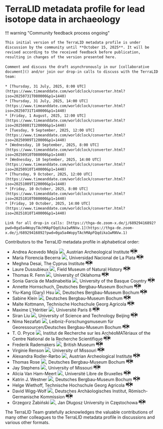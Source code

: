 # TerraLID metadata profile for lead isotope data in archaeology

<!---
!!! info "Recommended citation"

    TerraLID Team (2025), TerraLID Metadata profile. Version 0.1. https://metadata.terralid.org
-->

!!! warning "Community feedback process ongoing"

    This initial version of the TerraLID metadata profile is under discussion by the community until **October 15, 2025**. It will be revised according to the received feedback before publication, resulting in changes of the version presented here. 

    Comment and discuss the draft asynchronously in our [collaborative document]() and/or join our drop-in calls to discuss with the TerraLID team: 
    
    * [Thursday, 31 July, 2025, 8:00 UTC](https://www.timeanddate.com/worldclock/converter.html?iso=20250731T080000&p1=1440)
    * [Thursday, 31 July, 2025, 14:00 UTC](https://www.timeanddate.com/worldclock/converter.html?iso=20250731T140000&p1=1440)
    * [Friday, 1 August, 2025, 12:00 UTC](https://www.timeanddate.com/worldclock/converter.html?iso=20250801T120000&p1=1440)
    * [Tuesday, 9 September, 2025, 12:00 UTC](https://www.timeanddate.com/worldclock/converter.html?iso=20250909T120000&p1=1440)
    * [Wednesday, 10 September, 2025, 8:00 UTC](https://www.timeanddate.com/worldclock/converter.html?iso=20250910T080000&p1=1440)
    * [Wednesday, 10 September, 2025, 14:00 UTC](https://www.timeanddate.com/worldclock/converter.html?iso=20250910T140000&p1=1440)
    * [Thursday, 9 October, 2025, 12:00 UTC](https://www.timeanddate.com/worldclock/converter.html?iso=20251009T120000&p1=1440)
    * [Friday, 10 October, 2025, 8:00 UTC](https://www.timeanddate.com/worldclock/converter.html?iso=20251010T080000&p1=1440)
    * [Friday, 10 October, 2025, 14:00 UTC](https://www.timeanddate.com/worldclock/converter.html?iso=20251010T140000&p1=1440)

    Link for all drop-in calls: [https://thga-de.zoom-x.de/j/68929416892?pwd=0ga5a4WopyTAchMApFQqdika1wRNVw.1](https://thga-de.zoom-x.de/j/68929416892?pwd=0ga5a4WopyTAchMApFQqdika1wRNVw.1)

Contributors to the TerraLID metadata profile in alphabetical order: 

* Andrea Acevedo Mejía [![](https://info.orcid.org/wp-content/uploads/2019/11/orcid_16x16.png)](https://orcid.org/0009-0002-7441-1737), Austrian Archeological Institute [![](https://raw.githubusercontent.com/ror-community/ror-logos/refs/heads/main/ror-icon-bw-16.png)](https://ror.org/02gqw3a90)
* María Florencia Becerra [![](https://info.orcid.org/wp-content/uploads/2019/11/orcid_16x16.png)](https://orcid.org/0000-0001-6302-7452), Universidad Nacional de La Plata [![](https://raw.githubusercontent.com/ror-community/ror-logos/refs/heads/main/ror-icon-bw-16.png)](https://ror.org/01tjs6929)
* Meghna Desai, The Cyprus Institute [![](https://raw.githubusercontent.com/ror-community/ror-logos/refs/heads/main/ror-icon-bw-16.png)](https://ror.org/01q8k8p90)
* Laure Dussubieux [![](https://info.orcid.org/wp-content/uploads/2019/11/orcid_16x16.png)](https://orcid.org/0000-0002-9334-8131), Field Museum of Natural History [![](https://raw.githubusercontent.com/ror-community/ror-logos/refs/heads/main/ror-icon-bw-16.png)](https://ror.org/00mh9zx15)
* Thomas R. Fenn [![](https://info.orcid.org/wp-content/uploads/2019/11/orcid_16x16.png)](https://orcid.org/0000-0001-8560-6797), University of Oklahoma [![](https://raw.githubusercontent.com/ror-community/ror-logos/refs/heads/main/ror-icon-bw-16.png)](https://ror.org/02aqsxs83)
* Sonia García de Madinabeitia [![](https://info.orcid.org/wp-content/uploads/2019/11/orcid_16x16.png)](https://orcid.org/0000-0002-3648-6490), University of the Basque Country [![](https://raw.githubusercontent.com/ror-community/ror-logos/refs/heads/main/ror-icon-bw-16.png)](https://ror.org/000xsnr85)
* Annette Hornschuch, Deutsches Bergbau-Museum Bochum [![](https://raw.githubusercontent.com/ror-community/ror-logos/refs/heads/main/ror-icon-bw-16.png)](https://ror.org/03k7cjr94)
* Yiu-Kang (Gary) Hsu [![](https://info.orcid.org/wp-content/uploads/2019/11/orcid_16x16.png)](https://orcid.org/0000-0002-2439-4863), Deutsches Bergbau-Museum Bochum [![](https://raw.githubusercontent.com/ror-community/ror-logos/refs/heads/main/ror-icon-bw-16.png)](https://ror.org/03k7cjr94)
* Sabine Klein [![](https://info.orcid.org/wp-content/uploads/2019/11/orcid_16x16.png)](https://orcid.org/0000-0002-3939-4428), Deutsches Bergbau-Museum Bochum [![](https://raw.githubusercontent.com/ror-community/ror-logos/refs/heads/main/ror-icon-bw-16.png)](https://ror.org/03k7cjr94)
* Malte Kottmann, Technische Hochschule Georg Agricola [![](https://raw.githubusercontent.com/ror-community/ror-logos/refs/heads/main/ror-icon-bw-16.png)](https://ror.org/033jd5r25)
* Maxime L'Héritier [![](https://info.orcid.org/wp-content/uploads/2019/11/orcid_16x16.png)](https://orcid.org/0000-0003-3428-2977), Université Paris 8 [![](https://raw.githubusercontent.com/ror-community/ror-logos/refs/heads/main/ror-icon-bw-16.png)](https://ror.org/04wez5e68)
* Siran Liu [![](https://info.orcid.org/wp-content/uploads/2019/11/orcid_16x16.png)](https://orcid.org/0000-0001-9250-4561), University of Science and Technology Beijing [![](https://raw.githubusercontent.com/ror-community/ror-logos/refs/heads/main/ror-icon-bw-16.png)](https://ror.org/02egmk993)
* Nima Nezafati [![](https://info.orcid.org/wp-content/uploads/2019/11/orcid_16x16.png)](https://orcid.org/0000-0002-5806-343X), Leibniz-Forschungsmuseum für  Georessourcen/Deutsches Bergbau-Museum Bochum [![](https://raw.githubusercontent.com/ror-community/ror-logos/refs/heads/main/ror-icon-bw-16.png)](https://ror.org/03k7cjr94)
* T. O. Pryce [![](https://info.orcid.org/wp-content/uploads/2019/11/orcid_16x16.png)](https://orcid.org/0000-0002-7290-141X), Institut de Recherche sur les ArchéoMATériaux of the Centre National de la Recherche Scientifique [![](https://raw.githubusercontent.com/ror-community/ror-logos/refs/heads/main/ror-icon-bw-16.png)](https://ror.org/01cw28e72)
* Frederik Rademakers [![](https://info.orcid.org/wp-content/uploads/2019/11/orcid_16x16.png)](https://orcid.org/0000-0002-6036-1612), British Museum [![](https://raw.githubusercontent.com/ror-community/ror-logos/refs/heads/main/ror-icon-bw-16.png)](https://ror.org/00pbh0a34)
* Virginie Renson [![](https://info.orcid.org/wp-content/uploads/2019/11/orcid_16x16.png)](https://orcid.org/0000-0002-5701-0985), University of Missouri [![](https://raw.githubusercontent.com/ror-community/ror-logos/refs/heads/main/ror-icon-bw-16.png)](https://ror.org/02ymw8z06)
* Alexandra Rodler-Rørbo [![](https://info.orcid.org/wp-content/uploads/2019/11/orcid_16x16.png)](https://orcid.org/0000-0002-4087-7160), Austrian Archeological Institute [![](https://raw.githubusercontent.com/ror-community/ror-logos/refs/heads/main/ror-icon-bw-16.png)](https://ror.org/02gqw3a90)
* Thomas Rose [![](https://info.orcid.org/wp-content/uploads/2019/11/orcid_16x16.png)](https://orcid.org/0000-0002-8186-3566), Deutsches Bergbau-Museum Bochum [![](https://raw.githubusercontent.com/ror-community/ror-logos/refs/heads/main/ror-icon-bw-16.png)](https://ror.org/03k7cjr94)
* Jay Stephens [![](https://info.orcid.org/wp-content/uploads/2019/11/orcid_16x16.png)](https://orcid.org/0000-0003-1299-3946), University of Missouri [![](https://raw.githubusercontent.com/ror-community/ror-logos/refs/heads/main/ror-icon-bw-16.png)](https://ror.org/02ymw8z06)
* Alicia Van Ham-Meert [![](https://info.orcid.org/wp-content/uploads/2019/11/orcid_16x16.png)](https://orcid.org/0000-0001-6796-3141), Université Libre de Bruxelles [![](https://raw.githubusercontent.com/ror-community/ror-logos/refs/heads/main/ror-icon-bw-16.png)](https://ror.org/01r9htc13)
* Katrin J. Westner [![](https://info.orcid.org/wp-content/uploads/2019/11/orcid_16x16.png)](https://orcid.org/0000-0001-5529-1165), Deutsches Bergbau-Museum Bochum [![](https://raw.githubusercontent.com/ror-community/ror-logos/refs/heads/main/ror-icon-bw-16.png)](https://ror.org/03k7cjr94)
* Helge Wiethoff, Technische Hochschule Georg Agricola [![](https://raw.githubusercontent.com/ror-community/ror-logos/refs/heads/main/ror-icon-bw-16.png)](https://ror.org/033jd5r25)
* David Wigg-Wolf [![](https://info.orcid.org/wp-content/uploads/2019/11/orcid_16x16.png)](https://orcid.org/0000-0002-8604-544X), Deutsches Archäologisches Institut, Römisch-Germanische Kommission [![](https://raw.githubusercontent.com/ror-community/ror-logos/refs/heads/main/ror-icon-bw-16.png)](https://ror.org/01fqayw81)
* Grzegorz Żabiński [![](https://info.orcid.org/wp-content/uploads/2019/11/orcid_16x16.png)](https://orcid.org/0000-0003-3091-1035), Jan Długosz University in Częstochowa [![](https://raw.githubusercontent.com/ror-community/ror-logos/refs/heads/main/ror-icon-bw-16.png)](https://ror.org/0566yhn94)

The TerraLID Team gratefully acknowledges the valuable contributions of many other colleagues to the TerraLID metadata profile in discussions and various other formats. 
